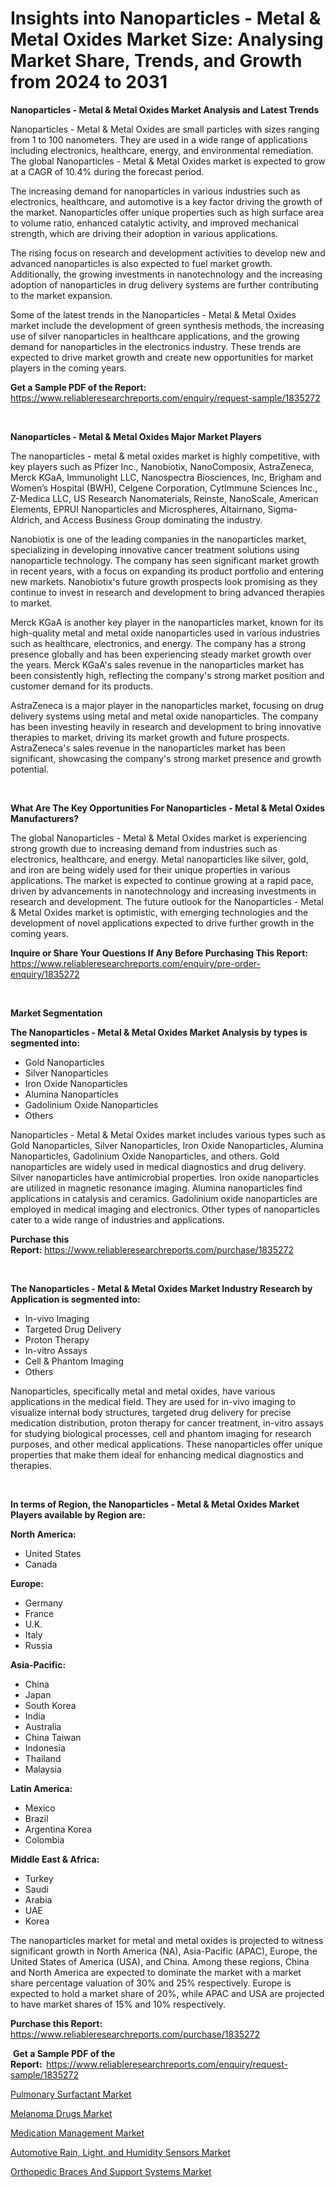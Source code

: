 <p><h1>Insights into Nanoparticles - Metal & Metal Oxides Market Size: Analysing Market Share, Trends, and Growth from 2024 to 2031</h1></p><p><strong>Nanoparticles - Metal & Metal Oxides Market Analysis and Latest Trends</strong></p>
<p><p>Nanoparticles - Metal & Metal Oxides are small particles with sizes ranging from 1 to 100 nanometers. They are used in a wide range of applications including electronics, healthcare, energy, and environmental remediation. The global Nanoparticles - Metal & Metal Oxides market is expected to grow at a CAGR of 10.4% during the forecast period.</p><p>The increasing demand for nanoparticles in various industries such as electronics, healthcare, and automotive is a key factor driving the growth of the market. Nanoparticles offer unique properties such as high surface area to volume ratio, enhanced catalytic activity, and improved mechanical strength, which are driving their adoption in various applications.</p><p>The rising focus on research and development activities to develop new and advanced nanoparticles is also expected to fuel market growth. Additionally, the growing investments in nanotechnology and the increasing adoption of nanoparticles in drug delivery systems are further contributing to the market expansion.</p><p>Some of the latest trends in the Nanoparticles - Metal & Metal Oxides market include the development of green synthesis methods, the increasing use of silver nanoparticles in healthcare applications, and the growing demand for nanoparticles in the electronics industry. These trends are expected to drive market growth and create new opportunities for market players in the coming years.</p></p>
<p><strong>Get a Sample PDF of the Report:&nbsp;</strong> <a href="https://www.reliableresearchreports.com/enquiry/request-sample/1835272">https://www.reliableresearchreports.com/enquiry/request-sample/1835272</a></p>
<p>&nbsp;</p>
<p><strong>Nanoparticles - Metal & Metal Oxides Major Market Players</strong></p>
<p><p>The nanoparticles - metal & metal oxides market is highly competitive, with key players such as Pfizer Inc., Nanobiotix, NanoComposix, AstraZeneca, Merck KGaA, Immunolight LLC, Nanospectra Biosciences, Inc, Brigham and Women’s Hospital (BWH), Celgene Corporation, CytImmune Sciences Inc., Z-Medica LLC, US Research Nanomaterials, Reinste, NanoScale, American Elements, EPRUI Nanoparticles and Microspheres, Altairnano, Sigma-Aldrich, and Access Business Group dominating the industry.</p><p>Nanobiotix is one of the leading companies in the nanoparticles market, specializing in developing innovative cancer treatment solutions using nanoparticle technology. The company has seen significant market growth in recent years, with a focus on expanding its product portfolio and entering new markets. Nanobiotix's future growth prospects look promising as they continue to invest in research and development to bring advanced therapies to market.</p><p>Merck KGaA is another key player in the nanoparticles market, known for its high-quality metal and metal oxide nanoparticles used in various industries such as healthcare, electronics, and energy. The company has a strong presence globally and has been experiencing steady market growth over the years. Merck KGaA's sales revenue in the nanoparticles market has been consistently high, reflecting the company's strong market position and customer demand for its products.</p><p>AstraZeneca is a major player in the nanoparticles market, focusing on drug delivery systems using metal and metal oxide nanoparticles. The company has been investing heavily in research and development to bring innovative therapies to market, driving its market growth and future prospects. AstraZeneca's sales revenue in the nanoparticles market has been significant, showcasing the company's strong market presence and growth potential.</p></p>
<p>&nbsp;</p>
<p><strong>What Are The Key Opportunities For Nanoparticles - Metal & Metal Oxides Manufacturers?</strong></p>
<p><p>The global Nanoparticles - Metal & Metal Oxides market is experiencing strong growth due to increasing demand from industries such as electronics, healthcare, and energy. Metal nanoparticles like silver, gold, and iron are being widely used for their unique properties in various applications. The market is expected to continue growing at a rapid pace, driven by advancements in nanotechnology and increasing investments in research and development. The future outlook for the Nanoparticles - Metal & Metal Oxides market is optimistic, with emerging technologies and the development of novel applications expected to drive further growth in the coming years.</p></p>
<p><strong>Inquire or Share Your Questions If Any Before Purchasing This Report:</strong> <a href="https://www.reliableresearchreports.com/enquiry/pre-order-enquiry/1835272">https://www.reliableresearchreports.com/enquiry/pre-order-enquiry/1835272</a></p>
<p>&nbsp;</p>
<p><strong>Market Segmentation</strong></p>
<p><strong>The Nanoparticles - Metal & Metal Oxides Market Analysis by types is segmented into:</strong></p>
<p><ul><li>Gold Nanoparticles</li><li>Silver Nanoparticles</li><li>Iron Oxide Nanoparticles</li><li>Alumina Nanoparticles</li><li>Gadolinium Oxide Nanoparticles</li><li>Others</li></ul></p>
<p><p>Nanoparticles - Metal & Metal Oxides market includes various types such as Gold Nanoparticles, Silver Nanoparticles, Iron Oxide Nanoparticles, Alumina Nanoparticles, Gadolinium Oxide Nanoparticles, and others. Gold nanoparticles are widely used in medical diagnostics and drug delivery. Silver nanoparticles have antimicrobial properties. Iron oxide nanoparticles are utilized in magnetic resonance imaging. Alumina nanoparticles find applications in catalysis and ceramics. Gadolinium oxide nanoparticles are employed in medical imaging and electronics. Other types of nanoparticles cater to a wide range of industries and applications.</p></p>
<p><strong>Purchase this Report:&nbsp;</strong><a href="https://www.reliableresearchreports.com/purchase/1835272">https://www.reliableresearchreports.com/purchase/1835272</a></p>
<p>&nbsp;</p>
<p><strong>The Nanoparticles - Metal & Metal Oxides Market Industry Research by Application is segmented into:</strong></p>
<p><ul><li>In-vivo Imaging</li><li>Targeted Drug Delivery</li><li>Proton Therapy</li><li>In-vitro Assays</li><li>Cell & Phantom Imaging</li><li>Others</li></ul></p>
<p><p>Nanoparticles, specifically metal and metal oxides, have various applications in the medical field. They are used for in-vivo imaging to visualize internal body structures, targeted drug delivery for precise medication distribution, proton therapy for cancer treatment, in-vitro assays for studying biological processes, cell and phantom imaging for research purposes, and other medical applications. These nanoparticles offer unique properties that make them ideal for enhancing medical diagnostics and therapies.</p></p>
<p>&nbsp;</p>
<p><strong>In terms of Region, the Nanoparticles - Metal & Metal Oxides Market Players available by Region are:</strong></p>
<p>
    <p> <strong> North America: </strong>
        <ul>
            <li>United States</li>
            <li>Canada</li>
        </ul>
        </p> 
    <p> <strong> Europe: </strong>
        <ul>
            <li>Germany</li>
            <li>France</li>
            <li>U.K.</li>
            <li>Italy</li>
            <li>Russia</li>
        </ul>
        </p> 
    <p> <strong> Asia-Pacific: </strong>
        <ul>
            <li>China</li>
            <li>Japan</li>
            <li>South Korea</li>
            <li>India</li>
            <li>Australia</li>
            <li>China Taiwan</li>
            <li>Indonesia</li>
            <li>Thailand</li>
            <li>Malaysia</li>
        </ul>
        </p> 
    <p> <strong> Latin America: </strong>
        <ul>
            <li>Mexico</li>
            <li>Brazil</li>
            <li>Argentina Korea</li>
            <li>Colombia</li>
        </ul>
        </p> 
    <p> <strong> Middle East & Africa: </strong>
        <ul>
            <li>Turkey</li>
            <li>Saudi</li>
            <li>Arabia</li>
            <li>UAE</li>
            <li>Korea</li>
        </ul>
    </p>
    </p>
<p><p>The nanoparticles market for metal and metal oxides is projected to witness significant growth in North America (NA), Asia-Pacific (APAC), Europe, the United States of America (USA), and China. Among these regions, China and North America are expected to dominate the market with a market share percentage valuation of 30% and 25% respectively. Europe is expected to hold a market share of 20%, while APAC and USA are projected to have market shares of 15% and 10% respectively.</p></p>
<p><strong>Purchase this Report: </strong><a href="https://www.reliableresearchreports.com/purchase/1835272">https://www.reliableresearchreports.com/purchase/1835272</a></p>
<p>&nbsp;<strong>Get a Sample PDF of the Report:&nbsp;&nbsp;</strong><a href="https://www.reliableresearchreports.com/enquiry/request-sample/1835272">https://www.reliableresearchreports.com/enquiry/request-sample/1835272</a></p>
<p><strong></strong></p>
<p><p><a href="https://issuu.com/reportprime-2/docs/pulmonary-surfactant-market-size-2030.pptx">Pulmonary Surfactant Market</a></p><p><a href="https://medium.com/@katlynbauch/decoding-melanoma-drugs-market-metrics-market-share-trends-and-growth-patterns-bfa37992ade9">Melanoma Drugs Market</a></p><p><a href="https://medium.com/@katlynbauch/medication-management-market-size-and-market-trends-complete-industry-overview-2024-to-2031-e2af896f21a4">Medication Management Market</a></p><p><a href="https://github.com/ashepherd82/Market-Research-Report-List-3/blob/main/automotive-rain-light-and-humidity-sensors-market.md">Automotive Rain, Light, and Humidity Sensors Market</a></p><p><a href="https://github.com/irfadac/Market-Research-Report-List-2/blob/main/orthopedic-braces-and-support-systems-market.md">Orthopedic Braces And Support Systems Market</a></p></p>